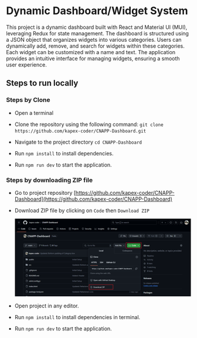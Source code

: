 # Dynamic Dashboard/Widget System

This project is a dynamic dashboard built with React and Material UI (MUI), leveraging Redux for state management. The dashboard is structured using a JSON object that organizes widgets into various categories. Users can dynamically add, remove, and search for widgets within these categories. Each widget can be customized with a name and text. The application provides an intuitive interface for managing widgets, ensuring a smooth user experience.

## Steps to run locally

### Steps by Clone
- Open a terminal

- Clone the repository using the following command: `git clone https://github.com/kapex-coder/CNAPP-Dashboard.git`

- Navigate to the project directory `cd CNAPP-Dashboard`

- Run `npm install` to install dependencies.

- Run `npm run dev` to start the application.

### Steps by downloading ZIP file
- Go to project repository [https://github.com/kapex-coder/CNAPP-Dashboard](https://github.com/kapex-coder/CNAPP-Dashboard)

- Download ZIP file by clicking on `Code` then `Download ZIP`

  ![Download ZIP](./src/assets/download-zip.png)

- Open project in any editor.

- Run `npm install` to install dependencies in terminal.

- Run `npm run dev` to start the application.
